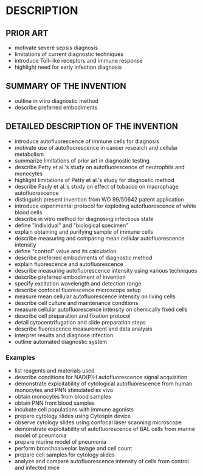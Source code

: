 # DESCRIPTION

## PRIOR ART

- motivate severe sepsis diagnosis
- limitations of current diagnostic techniques
- introduce Toll-like receptors and immune response
- highlight need for early infection diagnosis

## SUMMARY OF THE INVENTION

- outline in vitro diagnostic method
- describe preferred embodiments

## DETAILED DESCRIPTION OF THE INVENTION

- introduce autofluorescence of immune cells for diagnosis
- motivate use of autofluorescence in cancer research and cellular metabolism
- summarize limitations of prior art in diagnostic testing
- describe Petty et al.'s study on autofluorescence of neutrophils and monocytes
- highlight limitations of Petty et al.'s study for diagnostic method
- describe Pauly et al.'s study on effect of tobacco on macrophage autofluorescence
- distinguish present invention from WO 99/50642 patent application
- introduce experimental protocol for exploiting autofluorescence of white blood cells
- describe in vitro method for diagnosing infectious state
- define "individual" and "biological specimen"
- explain obtaining and purifying sample of immune cells
- describe measuring and comparing mean cellular autofluorescence intensity
- define "control" value and its calculation
- describe preferred embodiments of diagnostic method
- explain fluorescence and autofluorescence
- describe measuring autofluorescence intensity using various techniques
- describe preferred embodiment of invention
- specify excitation wavelength and detection range
- describe confocal fluorescence microscope setup
- measure mean cellular autofluorescence intensity on living cells
- describe cell culture and maintenance conditions
- measure cellular autofluorescence intensity on chemically fixed cells
- describe cell preparation and fixation protocol
- detail cytocentrifugation and slide preparation steps
- describe fluorescence measurement and data analysis
- interpret results and diagnose infection
- outline automated diagnostic system

### Examples

- list reagents and materials used
- describe conditions for NAD(P)H autofluorescence signal acquisition
- demonstrate exploitability of cytological autofluorescence from human monocytes and PNN stimulated ex vivo
- obtain monocytes from blood samples
- obtain PNN from blood samples
- incubate cell populations with immune agonists
- prepare cytology slides using Cytospin device
- observe cytology slides using confocal laser scanning microscope
- demonstrate exploitability of autofluorescence of BAL cells from murine model of pneumonia
- prepare murine model of pneumonia
- perform bronchoalveolar lavage and cell count
- prepare cell samples for cytology slides
- analyze and compare autofluorescence intensity of cells from control and infected mice

